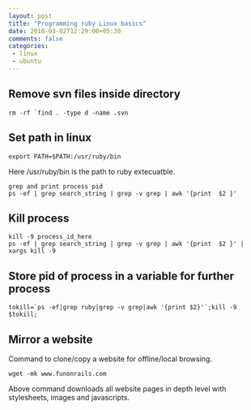 ```yaml
---
layout: post
title: "Programming ruby Linux basics"
date: 2010-03-02T12:29:00+05:30
comments: false
categories:
 - linux
 - ubuntu
---
```


## Remove svn files inside directory
```
rm -rf `find . -type d -name .svn
```

## Set path in linux
```
export PATH=$PATH:/usr/ruby/bin
```

Here /usr/ruby/bin is the path to ruby extecuatble. 
```
grep and print process pid
ps -ef | grep search_string | grep -v grep | awk '{print  $2 }'
```

## Kill process
```
kill -9 process_id_here
ps -ef | grep search_string | grep -v grep | awk '{print  $2 }' | xargs kill -9
```

## Store pid of process in a variable for further process
```
tokill=`ps -ef|grep ruby|grep -v grep|awk '{print $2}'`;kill -9 $tokill;
```
## Mirror a website

Command to clone/copy a website for offline/local browsing.
```
wget -mk www.funonrails.com
```
Above command downloads all website pages in depth level with stylesheets, images and javascripts.
